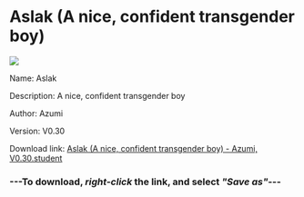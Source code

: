 # Aslak (A nice, confident transgender boy)

<img src = "https://raw.githubusercontent.com/Arbiter1223/Daigaku-Gurashi-Custom-Students/master/Students/Files/Aslak%20(A%20nice%2C%20confident%20transgender%20boy).png">

Name: Aslak

Description: A nice, confident transgender boy

Author: Azumi

Version: V0.30

Download link: <a href="https://raw.githubusercontent.com/Arbiter1223/Daigaku-Gurashi-Custom-Students/master/Students/Files/Aslak%20(A%20nice%2C%20confident%20transgender%20boy)%20-%20Azumi%2C%20V0.30.student">Aslak (A nice, confident transgender boy) - Azumi, V0.30.student</a>

### ---**To download, _right-click_ the link, and select _"Save as"_**---
